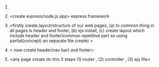 1) <MVC structure created>

2) <create express/node.js app> express framework

3) <firstly create,layout/structure of our web pages, 
      (a) to common thing in all pages is header and footer,
      (b) ejs install,
      (c) create layout which include header and footer(common repetitive part so using partial(concept) an separate file create) >

4) < now create header(nav bar) and footer>  


5) <any page create do this 3 steps
      (1) router ,
      (2) controller ,
      (3) ejs file>